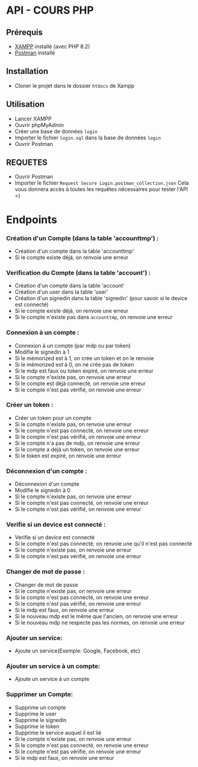 # API - COURS PHP

## Prérequis

- [XAMPP](https://www.apachefriends.org/fr/index.html) installé (avec PHP 8.2)
- [Postman](https://www.getpostman.com/) installé

## Installation

- Cloner le projet dans le dossier `htdocs` de Xampp

## Utilisation

- Lancer XAMPP
- Ouvrir phpMyAdmin
- Créer une base de données `login`
- Importer le fichier `login.sql` dans la base de données `login`
- Ouvrir Postman

## REQUETES

- Ouvrir Postman
- Importer le fichier `Request Secure Login.postman_collection.json`
Cela vous donnera accès à toutes les requêtes nécessaires pour tester l'API =)


# Endpoints

### Création d'un Compte (dans la table 'accounttmp') :
- Création d'un compte dans la table 'accounttmp'
- Si le compte existe déjà, on renvoie une erreur
### Verification du Compte (dans la table 'account') :
- Création d'un compte dans la table 'account'
- Création d'un user dans la table 'user'
- Création d'un signedin dans la table 'signedin' (pour savoir si le device est connecté)
- Si le compte existe déjà, on renvoie une erreur
- Si le compte n'existe pas dans `accounttmp`, on renvoie une erreur
### Connexion à un compte :
- Connexion à un compte (par mdp ou par token)
- Modifie le signedin à 1
- Si le mémorized est à 1, on crée un token et on le renvoie
- Si le mémorized est à 0, on ne crée pas de token
- Si le mdp est faux ou token expiré, on renvoie une erreur
- Si le compte n'existe pas, on renvoie une erreur
- Si le compte est déjà connecté, on renvoie une erreur
- Si le compte n'est pas vérifié, on renvoie une erreur
### Créer un token :
- Créer un token pour un compte
- Si le compte n'existe pas, on renvoie une erreur
- Si le compte n'est pas connecté, on renvoie une erreur
- Si le compte n'est pas vérifié, on renvoie une erreur
- Si le compte n'a pas de mdp, on renvoie une erreur
- Si le compte a déjà un token, on renvoie une erreur
- Si le token est expiré, on renvoie une erreur
### Déconnexion d'un compte :
- Déconnexion d'un compte
- Modifie le signedin à 0
- Si le compte n'existe pas, on renvoie une erreur
- Si le compte n'est pas connecté, on renvoie une erreur
- Si le compte n'est pas vérifié, on renvoie une erreur
### Verifie si un device est connecté :
- Verifie si un device est connecté
- Si le compte n'est pas connecté, on renvoie une qu'il n'est pas connecté
- Si le compte n'existe pas, on renvoie une erreur
- Si le compte n'est pas vérifié, on renvoie une erreur
### Changer de mot de passe :
- Changer de mot de passe
- Si le compte n'existe pas, on renvoie une erreur
- Si le compte n'est pas connecté, on renvoie une erreur
- Si le compte n'est pas vérifié, on renvoie une erreur
- Si le mdp est faux, on renvoie une erreur
- Si le nouveau mdp est le même que l'ancien, on renvoie une erreur
- Si le nouveau mdp ne respecte pas les normes, on renvoie une erreur
### Ajouter un service:
- Ajoute un service(Exemple: Google, Facebook, etc)
### Ajouter un service à un compte:
- Ajoute un service à un compte
### Supprimer un Compte:
- Supprime un compte
- Supprime le user
- Supprime le signedin
- Supprime le token
- Supprime le service auquel il est lié
- Si le compte n'existe pas, on renvoie une erreur
- Si le compte n'est pas connecté, on renvoie une erreur
- Si le compte n'est pas vérifié, on renvoie une erreur
- Si le mdp est faux, on renvoie une erreur



